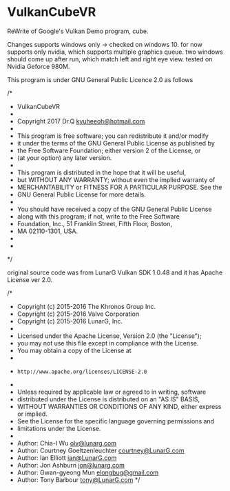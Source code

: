 # VulkanCubeVR

ReWrite of Google's Vulkan Demo program, cube. 

Changes
supports windows only -> checked on windows 10.
for now supports only nvidia, which supports multiple graphics queue. 
two windows should come up after run, which match left and right eye view. 
tested on Nvidia Geforce 980M.

This program is under GNU General Public Licence 2.0 as follows

/*
* VulkanCubeVR
*
* Copyright 2017 Dr.Q <kyuheeoh@hotmail.com>
*
* This program is free software; you can redistribute it and/or modify
* it under the terms of the GNU General Public License as published by
* the Free Software Foundation; either version 2 of the License, or
* (at your option) any later version.
*
* This program is distributed in the hope that it will be useful,
* but WITHOUT ANY WARRANTY; without even the implied warranty of
* MERCHANTABILITY or FITNESS FOR A PARTICULAR PURPOSE. See the
* GNU General Public License for more details.
*
* You should have received a copy of the GNU General Public License
* along with this program; if not, write to the Free Software
* Foundation, Inc., 51 Franklin Street, Fifth Floor, Boston,
* MA 02110-1301, USA.
*
*
*/


original source code was from LunarG Vulkan SDK 1.0.48 and 
it has Apache License ver 2.0. 

/*
* Copyright (c) 2015-2016 The Khronos Group Inc.
* Copyright (c) 2015-2016 Valve Corporation
* Copyright (c) 2015-2016 LunarG, Inc.
*
* Licensed under the Apache License, Version 2.0 (the "License");
* you may not use this file except in compliance with the License.
* You may obtain a copy of the License at
*
*     http://www.apache.org/licenses/LICENSE-2.0
*
* Unless required by applicable law or agreed to in writing, software
* distributed under the License is distributed on an "AS IS" BASIS,
* WITHOUT WARRANTIES OR CONDITIONS OF ANY KIND, either express or implied.
* See the License for the specific language governing permissions and
* limitations under the License.
*
* Author: Chia-I Wu <olv@lunarg.com>
* Author: Courtney Goeltzenleuchter <courtney@LunarG.com>
* Author: Ian Elliott <ian@LunarG.com>
* Author: Jon Ashburn <jon@lunarg.com>
* Author: Gwan-gyeong Mun <elongbug@gmail.com>
* Author: Tony Barbour <tony@LunarG.com>
*/

